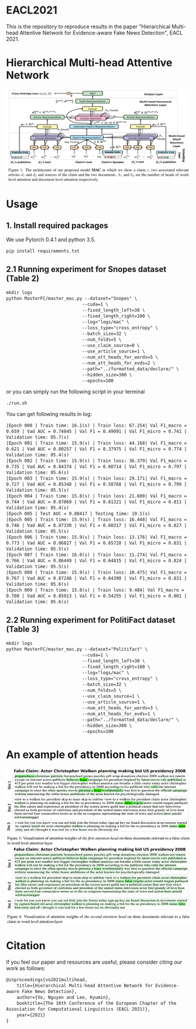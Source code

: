 # EACL2021
This is the repository to reproduce results in the paper
"Hierarchical Multi-head Attentive Network for Evidence-aware Fake News Detection", EACL 2021.  
# Hierarchical Multi-head Attentive Network
![alt text](https://github.com/nguyenvo09/EACL2021/blob/main/examples/mac.png)

# Usage
## 1. Install required packages
We use Pytorch 0.4.1 and python 3.5. 
```
pip install requirements.txt
```
## 2.1 Running experiment for Snopes dataset (Table 2)
```
mkdir logs
python MasterFC/master_mac.py --dataset="Snopes" \
                             --cuda=1 \
                             --fixed_length_left=30 \
                             --fixed_length_right=100 \
                             --log="logs/mac" \
                             --loss_type="cross_entropy" \
                             --batch_size=32 \
                             --num_folds=5 \
                             --use_claim_source=0 \
                             --use_article_source=1 \
                             --num_att_heads_for_words=5 \
                             --num_att_heads_for_evds=2 \
                             --path="../formatted_data/declare/" \
                             --hidden_size=300 \
                             --epochs=100
```
or you can simply run the following script in your terminal
```
./run.sh
```

You can get following results in log:
```
|Epoch 000 | Train time: 16.1(s) | Train loss: 67.254| Val F1_macro = 0.659 | Vad AUC = 0.74845 | Val F1 = 0.49091 | Val F1_micro = 0.741 | Validation time: 05.7(s)
|Epoch 001 | Train time: 15.9(s) | Train loss: 44.168| Val F1_macro = 0.621 | Vad AUC = 0.80257 | Val F1 = 0.37975 | Val F1_micro = 0.774 | Validation time: 05.4(s)
|Epoch 002 | Train time: 15.9(s) | Train loss: 36.379| Val F1_macro = 0.735 | Vad AUC = 0.84374 | Val F1 = 0.60714 | Val F1_micro = 0.797 | Validation time: 05.6(s)
|Epoch 003 | Train time: 15.9(s) | Train loss: 29.171| Val F1_macro = 0.727 | Vad AUC = 0.85348 | Val F1 = 0.58768 | Val F1_micro = 0.799 | Validation time: 05.5(s)
|Epoch 004 | Train time: 15.8(s) | Train loss: 21.600| Val F1_macro = 0.744 | Vad AUC = 0.87069 | Val F1 = 0.61321 | Val F1_micro = 0.811 | Validation time: 05.4(s)
|Epoch 005 | Test AUC = 0.88417 | Testing time: 10.1(s)
|Epoch 005 | Train time: 15.9(s) | Train loss: 16.448| Val F1_macro = 0.746 | Vad AUC = 0.87330 | Val F1 = 0.60317 | Val F1_micro = 0.827 | Validation time: 05.5(s)
|Epoch 006 | Train time: 15.9(s) | Train loss: 13.176| Val F1_macro = 0.773 | Vad AUC = 0.86827 | Val F1 = 0.65728 | Val F1_micro = 0.831 | Validation time: 05.5(s)
|Epoch 007 | Train time: 16.0(s) | Train loss: 11.274| Val F1_macro = 0.766 | Vad AUC = 0.86449 | Val F1 = 0.64815 | Val F1_micro = 0.824 | Validation time: 05.5(s)
|Epoch 008 | Train time: 15.9(s) | Train loss: 10.475| Val F1_macro = 0.767 | Vad AUC = 0.87248 | Val F1 = 0.64390 | Val F1_micro = 0.831 | Validation time: 05.6(s)
|Epoch 009 | Train time: 15.8(s) | Train loss: 9.484| Val F1_macro = 0.708 | Vad AUC = 0.85913 | Val F1 = 0.54255 | Val F1_micro = 0.801 | Validation time: 05.6(s)
```
## 2.2 Running experiment for PolitiFact dataset (Table 3)
```
mkdir logs
python MasterFC/master_mac.py --dataset="Politifact" \
                             --cuda=1 \
                             --fixed_length_left=30 \
                             --fixed_length_right=100 \
                             --log="logs/mac" \
                             --loss_type="cross_entropy" \
                             --batch_size=32 \
                             --num_folds=5 \
                             --use_claim_source=1 \
                             --use_article_source=1 \
                             --num_att_heads_for_words=3 \
                             --num_att_heads_for_evds=1 \
                             --path="../formatted_data/declare/" \
                             --hidden_size=300 \
                             --epochs=100
```

# An example of attention heads
![alt text](https://github.com/nguyenvo09/EACL2021/blob/main/examples/attention_heads.png)

# Citation
If you feel our paper and resources are useful, please consider citing our work as follows:

```
@inproceedings{vo2021multihead,
	title={Hierarchical Multi-head Attentive Network for Evidence-aware Fake News Detection},
	author={Vo, Nguyen and Lee, Kyumin},
	booktitle={The 16th Conference of the European Chapter of the Association for Computational Linguistics (EACL 2021)},
	year={2021}
}
```
